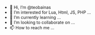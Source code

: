 - 👋 Hi, I’m @teobainas
- 👀 I’m interested for Lua, Html, JS, PHP ...
- 🌱 I’m currently learning ...
- 💞️ I’m looking to collaborate on ...
- 📫 How to reach me ...

<!---
teobainas/teobainas is a ✨ special ✨ repository because its `README.md` (this file) appears on your GitHub profile.
You can click the Preview link to take a look at your changes.
--->
